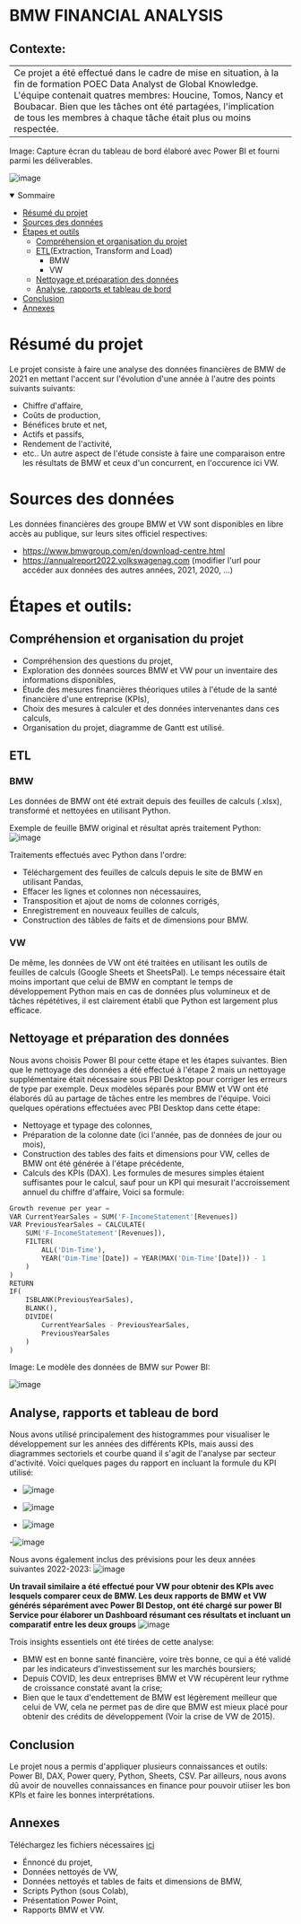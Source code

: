 # BMW FINANCIAL ANALYSIS

## Contexte:
<table>
<tr>
<td>
Ce projet a été effectué dans le cadre de mise en situation, à la fin de formation POEC Data Analyst de Global Knowledge. L'équipe contenait quatres membres: Houcine, Tomos, Nancy et Boubacar. Bien que les tâches ont été partagées, l'implication de tous les membres à chaque tâche était plus ou moins respectée.
</td>
</tr>
</table>
Image: Capture écran du tableau de bord élaboré avec Power BI et fourni parmi les déliverables.

![image](https://github.com/elho2007/BMW/assets/34011591/f2f9cfd2-6341-455d-93f9-7fd244648d0b)

<details open="open">
<summary>Sommaire</summary>

- [Résumé du projet](#Résumé-du-projet)
- [Sources des données](#Sources-des-données)
- [Étapes et outils](#Étapes-et-outils)
  - [Compréhension et organisation du projet](#Compréhension-et-organisation-du-projet)
  - [ETL](#ETL)(Extraction, Transform and Load)
    - BMW
    - VW
  - [Nettoyage et préparation des données](#Nettoyage-et-préparation-des-données)
  - [Analyse, rapports et tableau de bord](#Analyse-rapports-et-tableau-de-bord)
- [Conclusion](#Conclusion)
- [Annexes](#Annexes)
</details>

# Résumé du projet
Le projet consiste à faire une analyse des données financières de BMW de 2021 en mettant l'accent sur l'évolution d'une année à l'autre des points suivants suivants: 
- Chiffre d'affaire, 
- Coûts de production,
- Bénéfices brute et net,
- Actifs et passifs,
- Rendement de l'activité,
- etc.. 
Un autre aspect de l'étude consiste à faire une comparaison entre les résultats de BMW et ceux d'un concurrent, en l'occurence ici VW.
 
# Sources des données
Les données financières des groupe BMW et VW sont disponibles en libre accès au publique, sur leurs sites officiel respectives:
- https://www.bmwgroup.com/en/download-centre.html
- https://annualreport2022.volkswagenag.com (modifier l'url pour accéder aux données des autres années, 2021, 2020, ...)

# Étapes et outils:
## Compréhension et organisation du projet
- Compréhension des questions du projet,
- Exploration des données sources BMW et VW pour un inventaire des informations disponibles,
- Étude des mesures financières théoriques utiles à l'étude de la santé financière d'une entreprise (KPIs),
- Choix des mesures à calculer et des données intervenantes dans ces calculs, 
- Organisation du projet, diagramme de Gantt est utilisé.

## ETL
### BMW
Les données de BMW ont été extrait depuis des feuilles de calculs (.xlsx), transformé et nettoyées en utilisant Python. 

Exemple de feuille BMW original et résultat après traitement Python:
![image](https://github.com/elho2007/BMW/assets/34011591/916ae37f-22dc-4b97-bbfe-a719d1e65020)

Traitements effectués avec Python dans l'ordre:
- Téléchargement des feuilles de calculs depuis le site de BMW en utilisant Pandas,
- Effacer les lignes et colonnes non nécessauires,
- Transposition et ajout de noms de colonnes corrigés,
- Enregistrement en nouveaux feuilles de calculs,
- Construction des tâbles de faits et de dimensions pour BMW.
### VW
De même, les données de VW ont été traitées en utilisant les outils de feuilles de calculs (Google Sheets et SheetsPal). Le temps nécessaire était moins important que celui de BMW en comptant le temps de développement Python mais en cas de données plus volumineux et de tâches répététives, il est clairement établi que Python est largement plus efficace.

## Nettoyage et préparation des données
Nous avons choisis Power BI pour cette étape et les étapes suivantes. Bien que le nettoyage des données a été effectué à l'étape 2 mais un nettoyage supplémentaire était nécessaire sous PBI Desktop pour corriger les erreurs de type par exemple. Deux modèles séparés pour BMW et VW ont été élaborés dû au partage de tâches entre les membres de l'équipe. Voici quelques opérations effectuées avec PBI Desktop dans cette étape:
- Nettoyage et typage des colonnes,
- Préparation de la colonne date (ici l'année, pas de données de jour ou mois),
- Construction des tables des faits et dimensions pour VW, celles de BMW ont été générée à l'étape précédente,
- Calculs des KPIs (DAX).
Les formules de mesures simples étaient suffisantes pour le calcul, sauf pour un KPI qui mesurait l'accroissement annuel du chiffre d'affaire, Voici sa formule:

```python
Growth revenue per year = 
VAR CurrentYearSales = SUM('F-IncomeStatement'[Revenues])
VAR PreviousYearSales = CALCULATE(
    SUM('F-IncomeStatement'[Revenues]),
    FILTER(
        ALL('Dim-Time'),
        YEAR('Dim-Time'[Date]) = YEAR(MAX('Dim-Time'[Date])) - 1
    )
)
RETURN
IF(
    ISBLANK(PreviousYearSales),
    BLANK(),
    DIVIDE(
        CurrentYearSales - PreviousYearSales,
        PreviousYearSales
    )
)
```
Image: Le modèle des données de BMW sur Power BI:

![image](https://github.com/elho2007/BMW/assets/34011591/e56ead57-d3da-4382-805b-2d0c29a018d1)


## Analyse, rapports et tableau de bord
Nous avons utilisé principalement des histogrammes pour visualiser le développement sur les années des différents KPIs, mais aussi des diagrammes sectoriels et courbe quand il s'agit de l'analyse par secteur d'activité. Voici quelques pages du rapport en incluant la formule du KPI utilisé:
- ![image](https://github.com/elho2007/BMW/assets/34011591/c562d99e-b2fd-4db2-aa33-532a1ea5916e)

- ![image](https://github.com/elho2007/BMW/assets/34011591/b76adb98-ff86-4fe5-ab5f-a853307c3bf2)

- ![image](https://github.com/elho2007/BMW/assets/34011591/830bff66-47a9-44d8-9cfe-afefc9a27456)
  
-![image](https://github.com/elho2007/BMW/assets/34011591/6f3f2b8d-f8be-4b13-a41e-3f537f7c500d)

Nous avons également inclus des prévisions pour les deux années suivantes 2022-2023:
![image](https://github.com/elho2007/BMW/assets/34011591/5f56f6ac-c100-4086-b75f-bbb569fd5083)

**Un travail similaire a été effectué pour VW pour obtenir des KPIs avec lesquels comparer ceux de BMW. Les deux rapports de BMW et VW générés séparément avec Power BI Destop, ont été chargé sur power BI Service pour élaborer un Dashboard résumant ces résultats et incluant un comparatif entre les deux groups**
![image](https://github.com/elho2007/BMW/assets/34011591/cf394d81-a7a7-4a03-8928-859f465fa65c)

Trois insights essentiels ont été tirées de cette analyse:
- BMW est en bonne santé financière, voire très bonne, ce qui a été validé par les indicateurs d'investissement sur les marchés boursiers;
- Depuis COVID, les deux entreprises BMW et VW récupèrent leur rythme de croissance constaté avant la crise;
- Bien que le taux d'endettement de BMW est légèrement meilleur que celui de VW, cela ne permet pas de dire que BMW est mieux placé pour obtenir des crédits de développement (Voir la crise de VW de 2015).

## Conclusion
Le projet nous a permis d'appliquer plusieurs connaissances et outils: Power BI, DAX, Power query, Python, Sheets, CSV. Par ailleurs, nous avons dû avoir de nouvelles connaissances en finance pour pouvoir utiiser les bon KPIs et faire les bonnes interprétations.

## Annexes
Téléchargez les fichiers nécessaires [ici]()
- Énnoncé du projet,
- Données nettoyés de VW,
- Données nettoyés et tables de faits et dimensions de BMW,
- Scripts Python (sous Colab),
- Présentation Power Point,
- Rapports BMW et VW.
